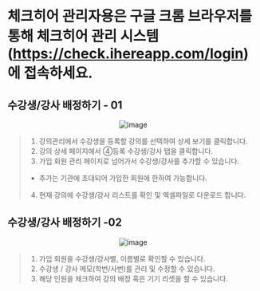# 체크히어 관리자용은 구글 크롬 브라우저를 통해 체크히어 관리 시스템 (https://check.ihereapp.com/login) 에 접속하세요.
## 수강생/강사 배정하기 - 01

<p align = "center">
<img  alt="image" src="https://github.com/user-attachments/assets/3a7b40b6-6314-4b13-95b4-545f1841652a">
<p/>

>1. 강의관리에서 수강생을 등록할 강의를 선택하여 상세 보기를 클릭합니다.
>2. 강의 상세 페이지에서 ④등록 수강생/강사 탭을 클릭합니다.
>3. 가입 회원 관리 페이지로 넘어가서 수강생/강사를 추가할 수 있습니다.
> * 추가는 기관에 초대되어 가입한 회원에 한하여 가능합니다. 
>4. 현재 강의에 수강생/강사 리스트를 확인 및 엑셀파일로 다운로드 합니다.

## 수강생/강사 배정하기 -02

<p align = "center">
<img  alt="image" src="https://github.com/user-attachments/assets/46a6b88e-4cf4-4450-afa2-5445acad30df">
<p/>

>1. 가입 회원을 수강생/강사별, 이름별로 확인할 수 있습니다.
>2. 수강생 / 강사 메모(학번/사번)를 관리 및 수정할 수 있습니다.
>3. 해당 인원을 체크하여 강의 배정 혹은 기기 리셋을 할 수 있습니다.
